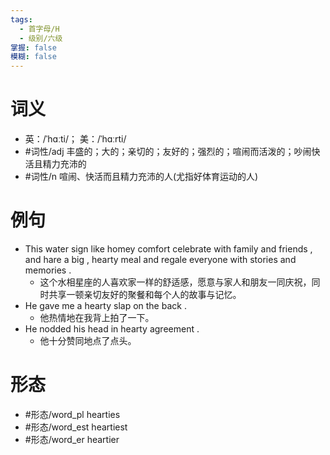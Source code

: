 ```yaml
---
tags:
  - 首字母/H
  - 级别/六级
掌握: false
模糊: false
---
```

# 词义
- 英：/ˈhɑːti/； 美：/ˈhɑːrti/
- #词性/adj  丰盛的；大的；亲切的；友好的；强烈的；喧闹而活泼的；吵闹快活且精力充沛的
- #词性/n  喧闹、快活而且精力充沛的人(尤指好体育运动的人)
# 例句
- This water sign like homey comfort celebrate with family and friends , and hare a big , hearty meal and regale everyone with stories and memories .
	- 这个水相星座的人喜欢家一样的舒适感，愿意与家人和朋友一同庆祝，同时共享一顿亲切友好的聚餐和每个人的故事与记忆。
- He gave me a hearty slap on the back .
	- 他热情地在我背上拍了一下。
- He nodded his head in hearty agreement .
	- 他十分赞同地点了点头。
# 形态
- #形态/word_pl hearties
- #形态/word_est heartiest
- #形态/word_er heartier
